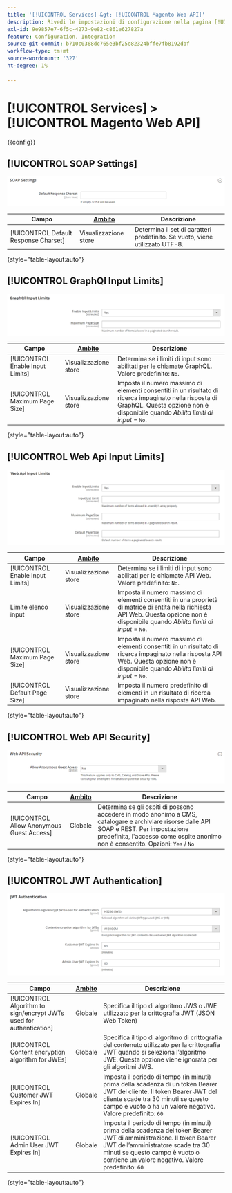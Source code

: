 ```yaml
---
title: '[!UICONTROL Services] &gt; [!UICONTROL Magento Web API]'
description: Rivedi le impostazioni di configurazione nella pagina [!UICONTROL Services] &gt; [!UICONTROL Magento Web API] dell'amministratore di Commerce.
exl-id: 9e9857e7-6f5c-4273-9e82-c861e627827a
feature: Configuration, Integration
source-git-commit: b710c0368dc765e3bf25e82324bffe7fb8192dbf
workflow-type: tm+mt
source-wordcount: '327'
ht-degree: 1%

---
```


# [!UICONTROL Services] > [!UICONTROL Magento Web API]

{{config}}

<!-- [X-ref](../systems/integrations.md) -->

## [!UICONTROL SOAP Settings]

![Impostazioni SOAP](./assets/web-api-soap-settings.png)<!-- zoom -->

| Campo | [Ambito](../../getting-started/websites-stores-views.md#scope-settings) | Descrizione |
|--- |--- |--- |
| [!UICONTROL Default Response Charset] | Visualizzazione store | Determina il set di caratteri predefinito. Se vuoto, viene utilizzato UTF-8. |

{style="table-layout:auto"}

## [!UICONTROL GraphQl Input Limits]

![Limiti di input GraphQl](./assets/web-api-graphql-input-limits.png)<!-- zoom -->

| Campo | [Ambito](../../getting-started/websites-stores-views.md#scope-settings) | Descrizione |
|--- |--- |--- |
| [!UICONTROL Enable Input Limits] | Visualizzazione store | Determina se i limiti di input sono abilitati per le chiamate GraphQL. Valore predefinito: `No`. |
| [!UICONTROL Maximum Page Size] | Visualizzazione store | Imposta il numero massimo di elementi consentiti in un risultato di ricerca impaginato nella risposta di GraphQL. Questa opzione non è disponibile quando _Abilita limiti di input_ = `No`. |

{style="table-layout:auto"}

## [!UICONTROL Web Api Input Limits]

![Limiti Di Input Api Web](./assets/web-api-input-limits.png)<!-- zoom -->

| Campo | [Ambito](../../getting-started/websites-stores-views.md#scope-settings) | Descrizione |
|--- |--- |--- |
| [!UICONTROL Enable Input Limits] | Visualizzazione store | Determina se i limiti di input sono abilitati per le chiamate API Web. Valore predefinito: `No`. |
| Limite elenco input | Visualizzazione store | Imposta il numero massimo di elementi consentiti in una proprietà di matrice di entità nella richiesta API Web. Questa opzione non è disponibile quando _Abilita limiti di input_ = `No`. |
| [!UICONTROL Maximum Page Size] | Visualizzazione store | Imposta il numero massimo di elementi consentiti in un risultato di ricerca impaginato nella risposta API Web. Questa opzione non è disponibile quando _Abilita limiti di input_ = `No`. |
| [!UICONTROL Default Page Size] | Visualizzazione store | Imposta il numero predefinito di elementi in un risultato di ricerca impaginato nella risposta API Web. |

{style="table-layout:auto"}

## [!UICONTROL Web API Security]

![Sicurezza API Web](./assets/web-api-security.png)<!-- zoom -->

| Campo | [Ambito](../../getting-started/websites-stores-views.md#scope-settings) | Descrizione |
|--- |--- |--- |
| [!UICONTROL Allow Anonymous Guest Access] | Globale | Determina se gli ospiti di possono accedere in modo anonimo a CMS, catalogare e archiviare risorse dalle API SOAP e REST. Per impostazione predefinita, l&#39;accesso come ospite anonimo non è consentito. Opzioni: `Yes` / `No` |

{style="table-layout:auto"}

## [!UICONTROL JWT Authentication]

![Autenticazione JWT](./assets/web-api-jwt-authentication.png)<!-- zoom -->

| Campo | [Ambito](../../getting-started/websites-stores-views.md#scope-settings) | Descrizione |
|--- |--- |--- |
| [!UICONTROL Algorithm to sign/encrypt JWTs used for authentication] | Globale | Specifica il tipo di algoritmo JWS o JWE utilizzato per la crittografia JWT (JSON Web Token) |
| [!UICONTROL Content encryption algorithm for JWEs] | Globale | Specifica il tipo di algoritmo di crittografia del contenuto utilizzato per la crittografia JWT quando si seleziona l’algoritmo JWE. Questa opzione viene ignorata per gli algoritmi JWS. |
| [!UICONTROL Customer JWT Expires In] | Globale | Imposta il periodo di tempo (in minuti) prima della scadenza di un token Bearer JWT del cliente. Il token Bearer JWT del cliente scade tra 30 minuti se questo campo è vuoto o ha un valore negativo. Valore predefinito: `60` |
| [!UICONTROL Admin User JWT Expires In] | Globale | Imposta il periodo di tempo (in minuti) prima della scadenza del token Bearer JWT di amministrazione. Il token Bearer JWT dell’amministratore scade tra 30 minuti se questo campo è vuoto o contiene un valore negativo. Valore predefinito: `60` |

{style="table-layout:auto"}
